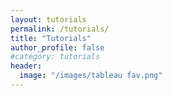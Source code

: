 ```yaml
---
layout: tutorials
permalink: /tutorials/
title: "Tutorials"
author_profile: false
#category: tutorials
header:
  image: "/images/tableau fav.png"
---
```

